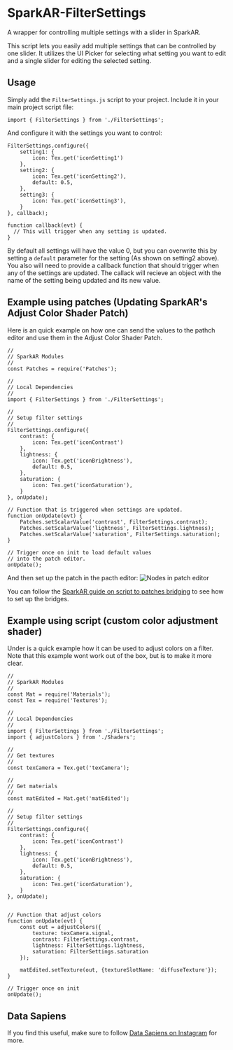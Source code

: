 # SparkAR-FilterSettings
A wrapper for controlling multiple settings with a slider in SparkAR.

This script lets you easily add multiple settings that can be controlled by one slider. It utilizes the UI Picker for selecting what setting you want to edit and a single slider for editing the selected setting.

## Usage
Simply add the `FilterSettings.js` script to your project. Include it in your main project script file: 
```
import { FilterSettings } from './FilterSettings';
```
And configure it with the settings you want to control:
```
FilterSettings.configure({
	setting1: {
		icon: Tex.get('iconSetting1')
	},
	setting2: {
		icon: Tex.get('iconSetting2'),
		default: 0.5,
	},
	setting3: {
		icon: Tex.get('iconSetting3'),
	}
}, callback);

function callback(evt) {
  // This will trigger when any setting is updated. 
}
```
By default all settings will have the value 0, but you can overwrite this by setting a `default` parameter for the setting (As shown on setting2 above). You also will need to provide a callback function that should trigger when any of the settings are updated. The callack will recieve an object with the name of the setting being updated and its new value.

## Example using patches (Updating SparkAR's Adjust Color Shader Patch)
Here is an quick example on how one can send the values to the pathch editor and use them in the Adjust Color Shader Patch.
```
//
// SparkAR Modules
//
const Patches = require('Patches');

//
// Local Dependencies
//
import { FilterSettings } from './FilterSettings';

//
// Setup filter settings
//
FilterSettings.configure({
	contrast: {
		icon: Tex.get('iconContrast')
	},
	lightness: {
		icon: Tex.get('iconBrightness'),
		default: 0.5,
	},
	saturation: {
		icon: Tex.get('iconSaturation'),
	}
}, onUpdate);

// Function that is triggered when settings are updated.
function onUpdate(evt) {
	Patches.setScalarValue('contrast', FilterSettings.contrast);
	Patches.setScalarValue('lightness', FilterSettings.lightness);
	Patches.setScalarValue('saturation', FilterSettings.saturation);
}

// Trigger once on init to load default values
// into the patch editor.
onUpdate();
```
And then set up the patch in the pacth editor:
![Nodes in patch editor](https://user-images.githubusercontent.com/2833312/74100183-6bf3b780-4b2c-11ea-9880-91c8c90f8987.png)

You can follow the [SparkAR guide on script to patches bridging](https://sparkar.facebook.com/ar-studio/learn/documentation/docs/visual-programming/javascript-to-patch-bridging/) to see how to set up the bridges.

## Example using script (custom color adjustment shader)
Under is a quick example how it can be used to adjust colors on a filter. Note that this example wont work out of the box, but is to make it more clear. 
```
//
// SparkAR Modules
//
const Mat = require('Materials');
const Tex = require('Textures');

//
// Local Dependencies
//
import { FilterSettings } from './FilterSettings';
import { adjustColors } from './Shaders';

//
// Get textures
//
const texCamera = Tex.get('texCamera');

//
// Get materials
//
const matEdited = Mat.get('matEdited');

//
// Setup filter settings
//
FilterSettings.configure({
	contrast: {
		icon: Tex.get('iconContrast')
	},
	lightness: {
		icon: Tex.get('iconBrightness'),
		default: 0.5,
	},
	saturation: {
		icon: Tex.get('iconSaturation'),
	}
}, onUpdate);


// Function that adjust colors
function onUpdate(evt) {
	const out = adjustColors({
		texture: texCamera.signal,
		contrast: FilterSettings.contrast,
		lightness: FilterSettings.lightness,
		saturation: FilterSettings.saturation
	});

	matEdited.setTexture(out, {textureSlotName: 'diffuseTexture'});
}

// Trigger once on init
onUpdate();
```
## Data Sapiens
If you find this useful, make sure to follow [Data Sapiens on Instagram](https://www.instagram.com/datasapiens.life/) for more.
